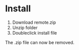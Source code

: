 # Install

1. Download remote.zip
2. Unzip folder
3. Doubleclick install file

The .zip file can now be removed.

